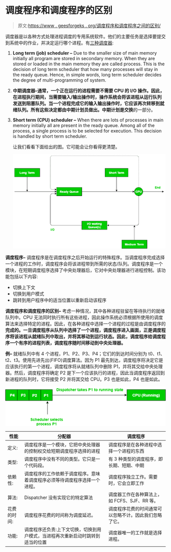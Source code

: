 # 调度程序和调度程序的区别

> 原文:[https://www . geesforgeks . org/调度程序和调度程序之间的区别/](https://www.geeksforgeeks.org/difference-between-dispatcher-and-scheduler/)

调度器是以各种方式处理进程调度的专用系统软件。他们的主要任务是选择要提交到系统中的作业，并决定运行哪个进程。有[三种调度器](https://www.geeksforgeeks.org/gate-notes-operating-system-scheduler/):

1.  **Long term (job) scheduler –** Due to the smaller size of main memory initially all program are stored in secondary memory. When they are stored or loaded in the main memory they are called process. This is the decision of long term scheduler that how many processes will stay in the ready queue. Hence, in simple words, long term scheduler decides the degree of multi-programming of system.
2.  **中期调度器–**通常，一个正在运行的进程需要不需要 CPU 的 I/O 操作。因此，在进程执行期间，当需要输入/输出操作时，操作系统会将该进程从运行队列发送到阻塞队列。当一个进程完成它的输入输出操作时，它应该再次转移到就绪队列。所有这些决定都由中期计划员做出。中期计划是**交换**的一部分。
3.  **Short term (CPU) scheduler –** When there are lots of processes in main memory initially all are present in the ready queue. Among all of the process, a single process is to be selected for execution. This decision is handled by short term scheduler.

    让我们看看下面给出的图。它可能会让你看得更清楚。

    ![](img/4ac7939f3558c9cf98ce26d3a2b870bf.png)

**调度程序–**
调度程序是在调度程序之后开始运行的特殊程序。当调度程序完成选择一个进程的工作时，调度程序会将该进程带到所需的状态/队列。调度程序是一个模块，在短期调度程序选择了中央处理器后，它对中央处理器进行进程控制。该功能包括以下内容:

*   切换上下文
*   切换到用户模式
*   跳转到用户程序中的适当位置以重新启动该程序

**调度程序和调度程序的区别–**
考虑一种情况，其中各种进程驻留在等待执行的就绪队列中。CPU 无法同时执行所有这些进程，因此操作系统必须根据所使用的调度算法来选择特定的进程。因此，在各种进程中选择一个进程的过程是由调度程序的**完成的。一旦调度程序从队列中选择了一个进程，**调度程序**进入画面，正是调度程序将该进程从就绪队列中取出，并将其移动到运行状态。因此，调度程序给调度程序一个有序的进程列表，调度程序随时间移动到中央处理器。**

**例–**
就绪队列中有 4 个进程，P1、P2、P3、P4；它们的到达时间分别为 t0、t1、t2、t3。使用先进先出(FIFO)调度算法。因为 P1 最先到达，调度程序将决定它是应该执行的第一个进程，调度程序将从就绪队列中删除 P1，并将其交给中央处理器。然后，调度程序将确定 P2 是下一个应该执行的进程，因此当调度程序返回到新进程的队列时，它将接受 P2 并将其交给 CPU。P3 也是如此，P4 也是如此。

![](img/ac86182290eaf2448534312f65a0695f.png)

| 性能 | 分配器 | 调度程序 |
| --- | --- | --- |
| 定义: | 调度程序是一个模块，它把中央处理器的控制权交给短期调度程序选择的进程 | 调度程序是在各种进程中选择一个进程的东西 |
| 类型: | 调度程序中没有不同的类型。它只是一个代码段。 | 有 3 种类型的调度程序，即长期、短期、中期 |
| 依赖性: | 调度程序的工作依赖于调度程序。意味着调度程序必须等待调度程序选择一个进程。 | 调度程序独立工作。需要时，它会立即工作 |
| 算法: | Dispatcher 没有实现它的特定算法 | 调度器工作在各种算法上，如 FCFS、SJF、RR 等。 |
| 花费的时间: | 调度程序花费的时间称为调度延迟。 | 调度程序花费的时间通常可以忽略不计。因此我们忽略了它。 |
| 功能: | 调度程序还负责:上下文切换，切换到用户模式，当进程再次重新启动时跳转到适当的位置 | 调度器唯一的工作就是选择进程。 |
